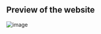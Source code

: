 ## Preview of the website 
![image](https://github.com/user-attachments/assets/01b6f848-be10-4e6f-b0d2-fbad5ab9a7d9)
